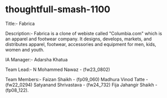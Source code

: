 # thoughtfull-smash-1100

Title:-
Fabrica

Description:-
Fabrica is a clone of webiste called "Columbia.com" which is an apparel and footwear company. It designs, develops, markets, and distributes apparel, footwear, accessories and equipment for men, kids, women and youth.


IA Manager:- 
Adarsha Khatua

Team Lead:-
N Mohammed Nawaz - (fw23_0802)

Team Members:-
Faizan Shaikh - (fp09_060)
Madhura Vinod Tatte - (fw22_0294)
Satyanand Shrivastava - (fw24_732)
Fija Jahangir Shaikh - (fp08_122).
